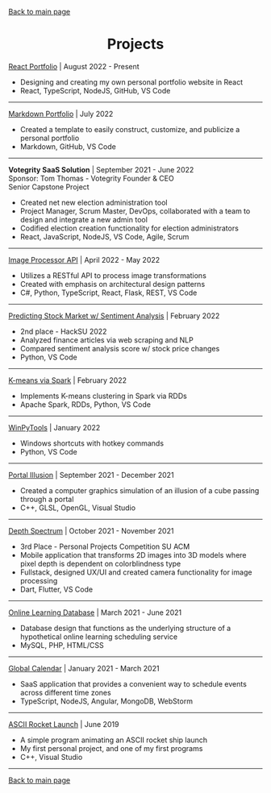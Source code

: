 [Back to main page](./../README.md)

<h1 align="center">Projects</h1>

[React Portfolio](https://github.com/thoresonjd/react-portfolio) | August 2022 - Present
* Designing and creating my own personal portfolio website in React
* React, TypeScript, NodeJS, GitHub, VS Code

---

[Markdown Portfolio](https://github.com/thoresonjd/markdown-portfolio-template) | July 2022
* Created a template to easily construct, customize, and publicize a personal portfolio
* Markdown, GitHub, VS Code

---

**Votegrity SaaS Solution** | September 2021 - June 2022\
Sponsor: Tom Thomas - Votegrity Founder & CEO\
Senior Capstone Project
* Created net new election administration tool
* Project Manager, Scrum Master, DevOps, collaborated with a team to design and integrate a new admin tool
* Codified election creation functionality for election administrators
* React, JavaScript, NodeJS, VS Code, Agile, Scrum

---

[Image Processor API](https://github.com/thoresonjd/image-processor) | April 2022 - May 2022
* Utilizes a RESTful API to process image transformations
* Created with emphasis on architectural design patterns
* C#, Python, TypeScript, React, Flask, REST, VS Code

---

[Predicting Stock Market w/ Sentiment Analysis](https://github.com/a-wallen/stm-toolkit) | February 2022
* 2nd place - HackSU 2022
* Analyzed finance articles via web scraping and NLP
* Compared sentiment analysis score w/ stock price changes
* Python, VS Code

---

[K-means via Spark](https://github.com/thoresonjd/k-means_spark) | February 2022
* Implements K-means clustering in Spark via RDDs
* Apache Spark, RDDs, Python, VS Code

---

[WinPyTools](https://github.com/thoresonjd/WinPyTools) | January 2022
* Windows shortcuts with hotkey commands
* Python, VS Code

---

[Portal Illusion](https://github.com/thoresonjd/ComputerGraphics/tree/main/Apps/PortalIllusion) | September 2021 - December 2021
*	Created a computer graphics simulation of an illusion of a cube passing through a portal
*	C++, GLSL, OpenGL, Visual Studio

---

[Depth Spectrum](https://github.com/varelandrew/DepthSpectrum) | October 2021 - November 2021
* 3rd Place - Personal Projects Competition SU ACM
*	Mobile application that transforms 2D images into 3D models where pixel depth is dependent on colorblindness type
*	Fullstack, designed UX/UI and created camera functionality for image processing
*	Dart, Flutter, VS Code

---

[Online Learning Database](https://github.com/thoresonjd/online-learning-database) | March 2021 - June 2021
*	Database design that functions as the underlying structure of a hypothetical online learning scheduling service
*	MySQL, PHP, HTML/CSS

---

[Global Calendar](https://github.com/Alex-Sheardown/Global-Calendar) | January 2021 - March 2021
*	SaaS application that provides a convenient way to schedule events across different time zones
*	TypeScript, NodeJS, Angular, MongoDB, WebStorm

---

[ASCII Rocket Launch](https://github.com/thoresonjd/ascii-rocket-launch) | June 2019
* A simple program animating an ASCII rocket ship launch
*	My first personal project, and one of my first programs
* C++, Visual Studio

---

[Back to main page](./../README.md)
